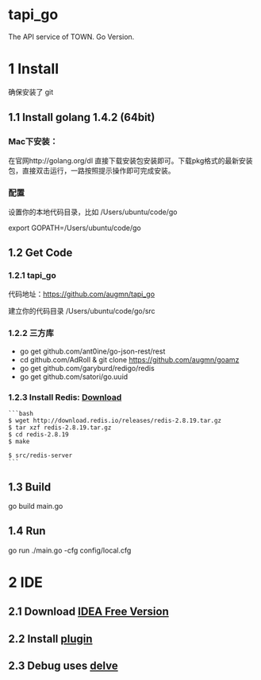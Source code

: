 # tapi_go
The API service of TOWN. Go Version.

# 1 Install
确保安装了 git
## 1.1 Install golang 1.4.2 (64bit)
### Mac下安装：
在官网http://golang.org/dl 直接下载安装包安装即可。下载pkg格式的最新安装包，直接双击运行，一路按照提示操作即可完成安装。

### 配置
设置你的本地代码目录，比如 /Users/ubuntu/code/go

export GOPATH=/Users/ubuntu/code/go

## 1.2 Get Code

### 1.2.1 tapi_go
代码地址：https://github.com/augmn/tapi_go

建立你的代码目录
/Users/ubuntu/code/go/src

### 1.2.2 三方库
- go get github.com/ant0ine/go-json-rest/rest
- cd github.com/AdRoll & git clone https://github.com/augmn/goamz
- go get github.com/garyburd/redigo/redis
- go get github.com/satori/go.uuid


### 1.2.3 Install Redis: [Download](http://redis.io/download)

	```bash
	$ wget http://download.redis.io/releases/redis-2.8.19.tar.gz
	$ tar xzf redis-2.8.19.tar.gz
	$ cd redis-2.8.19
	$ make

	$ src/redis-server
    ```

## 1.3 Build
go build main.go

## 1.4 Run

go run ./main.go -cfg config/local.cfg

# 2 IDE
## 2.1 Download [IDEA Free Version](https://www.jetbrains.com/idea/download/)
## 2.2 Install [plugin](https://github.com/go-lang-plugin-org/go-lang-idea-plugin/wiki/Documentation#installing-the-plugin)
## 2.3 Debug uses [delve](https://github.com/derekparker/delve)


